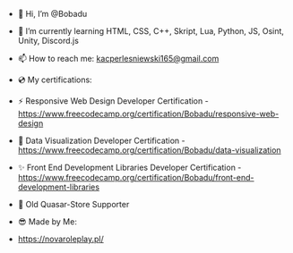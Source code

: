 - 👋 Hi, I’m @Bobadu
- 🌱 I’m currently learning HTML, CSS, C++, Skript, Lua, Python, JS, Osint, Unity, Discord.js
- 📫 How to reach me: kacperlesniewski165@gmail.com

- 💿 My certifications:
- ⚡ Responsive Web Design Developer Certification - https://www.freecodecamp.org/certification/Bobadu/responsive-web-design
- 🧧 Data Visualization Developer Certification - https://www.freecodecamp.org/certification/Bobadu/data-visualization
- ✨ Front End Development Libraries Developer Certification - https://www.freecodecamp.org/certification/Bobadu/front-end-development-libraries

- 💙 Old Quasar-Store Supporter
- 😎 Made by Me:
- https://novaroleplay.pl/
